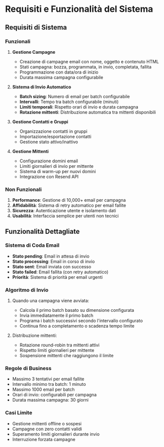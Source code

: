 # Requisiti e Funzionalità del Sistema

## Requisiti di Sistema

### Funzionali
1. **Gestione Campagne**
   - Creazione di campagne email con nome, oggetto e contenuto HTML
   - Stati campagna: bozza, programmata, in invio, completata, fallita
   - Programmazione con data/ora di inizio
   - Durata massima campagna configurabile

2. **Sistema di Invio Automatico**
   - **Batch sizing**: Numero di email per batch configurabile
   - **Intervalli**: Tempo tra batch configurabile (minuti)
   - **Limiti temporali**: Rispetto orari di invio e durata campagna
   - **Rotazione mittenti**: Distribuzione automatica tra mittenti disponibili

3. **Gestione Contatti e Gruppi**
   - Organizzazione contatti in gruppi
   - Importazione/esportazione contatti
   - Gestione stato attivo/inattivo

4. **Gestione Mittenti**
   - Configurazione domini email
   - Limiti giornalieri di invio per mittente
   - Sistema di warm-up per nuovi domini
   - Integrazione con Resend API

### Non Funzionali
1. **Performance**: Gestione di 10,000+ email per campagna
2. **Affidabilità**: Sistema di retry automatico per email fallite
3. **Sicurezza**: Autenticazione utente e isolamento dati
4. **Usabilità**: Interfaccia semplice per utenti non tecnici

## Funzionalità Dettagliate

### Sistema di Coda Email
- **Stato pending**: Email in attesa di invio
- **Stato processing**: Email in corso di invio
- **Stato sent**: Email inviata con successo
- **Stato failed**: Email fallita (con retry automatico)
- **Priorità**: Sistema di priorità per email urgenti

### Algoritmo di Invio
1. Quando una campagna viene avviata:
   - Calcola il primo batch basato su dimensione configurata
   - Invia immediatamente il primo batch
   - Programa i batch successivi secondo l'intervallo configurato
   - Continua fino a completamento o scadenza tempo limite

2. Distribuzione mittenti:
   - Rotazione round-robin tra mittenti attivi
   - Rispetto limiti giornalieri per mittente
   - Sospensione mittenti che raggiungono il limite

### Regole di Business
- Massimo 3 tentativi per email fallite
- Intervallo minimo tra batch: 1 minuto
- Massimo 1000 email per batch
- Orari di invio: configurabili per campagna
- Durata massima campagna: 30 giorni

### Casi Limite
- Gestione mittenti offline o sospesi
- Campagne con zero contatti validi
- Superamento limiti giornalieri durante invio
- Interruzione forzata campagne